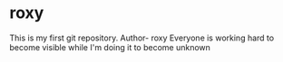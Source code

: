# roxy
This is my first git repository.
Author- roxy
Everyone is working hard to become visible 
while I'm doing it to become unknown 
